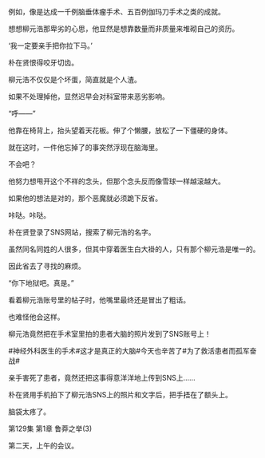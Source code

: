 例如，像是达成一千例脑垂体瘤手术、五百例伽玛刀手术之类的成就。

想想柳元浩那卑劣的心思，他显然是想靠数量而非质量来堆砌自己的资历。

‘我一定要亲手把你拉下马。’

朴在贤恨得咬牙切齿。

柳元浩不仅仅是个坏蛋，简直就是个人渣。

如果不处理掉他，显然迟早会对科室带来恶劣影响。

“呼——”

他靠在椅背上，抬头望着天花板。伸了个懒腰，放松了一下僵硬的身体。

就在这时，一件他忘掉了的事突然浮现在脑海里。

不会吧？

他努力想甩开这个不祥的念头，但那个念头反而像雪球一样越滚越大。

如果他的想法是对的，那个恶魔就必须跪下反省。

咔哒。咔哒。

朴在贤登录了SNS网站，搜索了柳元浩的名字。

虽然同名同姓的人很多，但其中穿着医生白大褂的人，只有那个柳元浩是唯一的。

因此省去了寻找的麻烦。

“你下地狱吧。真是。”

看着柳元浩账号里的帖子时，他嘴里最终还是冒出了粗话。

也难怪他会这样。

柳元浩竟然把在手术室里拍的患者大脑的照片发到了SNS账号上！

#神经外科医生的手术#这才是真正的大脑#今天也辛苦了#为了救活患者而孤军奋战#

亲手害死了患者，竟然还把这事得意洋洋地上传到SNS上……

朴在贤用手机拍下了柳元浩SNS上的照片和文字后，把手捂在了额头上。

脑袋太疼了。

第129集 第1章 鲁莽之举(3)

第二天，上午的会议。